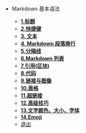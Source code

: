 * Markdown 基本语法

  * [__1.标题__](Markdown/)
  * [__2.快捷键__](Markdown/kjj)
  * [__3. 文本__](Markdown/wb)
  * [__4. Markdown 段落换行__](Markdown/dl)
  * [__5.分隔线__](Markdown/fgx)
  * [__6.Markdown 列表__](Markdown/jz)
  * [__7.引用(区块)__](Markdown/yy)
  * [__8.代码__](Markdown/dm)
  * [__9.链接与图像__](Markdown/ljtp)
  * [__10.表格__](Markdown/bg)
  * [__11.超链接__](Markdown/cll)
  * [__12.高级技巧__](Markdown/gj)
  * [__13.文字颜色、大小、字体__](Markdown/zt)
  * [__14.Emoji__](Markdown/Emoji)
  * [退出]()
